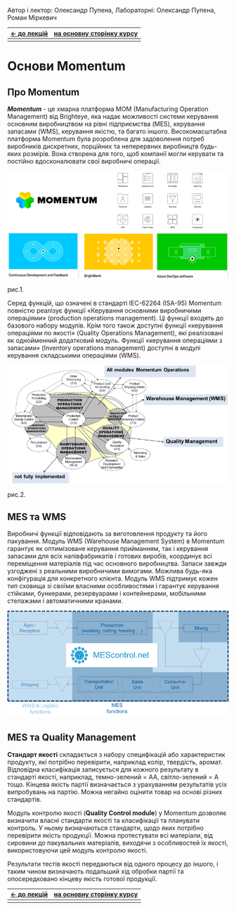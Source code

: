 Автор і лектор: Олександр Пупена, Лабораторні: Олександр Пупена, Роман Міркевич

| [<- до лекцій](README.md) | [на основну сторінку курсу](../README.md) |
| ------------------------- | ----------------------------------------- |
|                           |                                           |

# Основи Momentum

## Про Momentum

***Momentum*** - це хмарна платформа MOM (Manufacturing Operation Management) від Brighteye, яка надає можливості системи керування основним виробництвом на рівні підприємства (MES), керування запасами (WMS), керування якістю, та багато іншого. Високомасштабна платформа Momentum була розроблена для задоволення потреб виробників дискретних, порційних та неперервних виробництв будь-яких розмірів. Вона створена для того, щоб компанії могли керувати та постійно вдосконалювати свої виробничі операції.

![](mediam/1.png)

рис.1.

Серед функцій, що означені в стандарті IEC-62264 (ISA-95) Momentum повністю реалізує функції «Керування основними виробничими операціями» (production operations management). Ці функції входять до базового набору модулів. Крім того також доступні функції «керування операціями по якості» (Quality Operations Management), які реалізовані як однойменний додатковий модуль. Функції «керування операціями з запасами» (Inventory operations management) доступні в модулі керування складськими операціями (WMS).

![](mediam/2.png)

рис.2.

## MES та WMS

Виробничі функції відповідають за виготовлення продукту та його пакування. Модуль WMS (Warehouse Management System) в Momentum гарантує як оптимізоване керування прийманням, так і керування запасами для всіх напівфабрикатів і готових виробів, координує всі переміщення матеріалів під час основного виробництва. Запаси завжди узгоджені з реальними виробничими вимогами. Можлива будь-яка конфігурація для конкретного клієнта. Модуль WMS підтримує кожен тип сховища зі своїми власними особливостями і гарантує керування стійками, бункерами, резервуарами і контейнерами, мобільними стелажами і автоматичними кранами.

![](mediam/3.png)

## MES та Quality Management

**Стандарт якості** складається з набору специфікацій або характеристик продукту, які потрібно перевірити, наприклад колір, твердість, аромат. Відповідна класифікація записується для кожного результату в стандарті якості, наприклад, темно-зелений = АА, світло-зелений = А тощо. Кінцева якість партії визначається з урахуванням результатів усіх випробувань на партію. Можна негайно оцінити товар на основі різних стандартів.

Модуль контролю якості (**Quality Control module**) у Momentum дозволяє визначити власні стандарти якості та класифікації та планувати контроль. У ньому визначаються стандарти, щодо яких потрібно перевірити якість продукції. Можна протестувати всі матеріали, від сировини до пакувальних матеріалів, виходячи з особливостей їх якості, використовуючи цей модуль контролю якості.

Результати тестів якості передаються від одного процесу до іншого, і таким чином визначають подальший хід обробки партії та опосередковано кінцеву якість готової продукції.



| [<- до лекцій](README.md) | [на основну сторінку курсу](../README.md) |
| ------------------------- | ----------------------------------------- |
|                           |                                           |